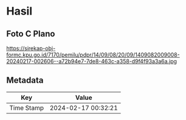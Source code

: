 # Hasil

## Foto C Plano

https://sirekap-obj-formc.kpu.go.id/7170/pemilu/pdpr/14/09/08/20/09/1409082009008-20240217-002606--a72b94e7-7de8-463c-a358-d9f4f93a3a6a.jpg


## Metadata

| Key        | Value               |
| ---------- | ------------------- |
| Time Stamp | 2024-02-17 00:32:21 |



